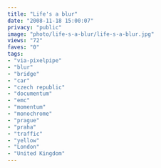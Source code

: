 ```yaml
---
title: "Life's a blur"
date: "2008-11-18 15:00:07"
privacy: "public"
image: "photo/life-s-a-blur/life-s-a-blur.jpg"
views: "72"
faves: "0"
tags:
- "via-pixelpipe"
- "blur"
- "bridge"
- "car"
- "czech republic"
- "documentum"
- "emc"
- "momentum"
- "monochrome"
- "prague"
- "praha"
- "traffic"
- "yellow"
- "London"
- "United Kingdom"
---
```

<a href="/photos/2008/11/19/lifes-a-blur"></a>
